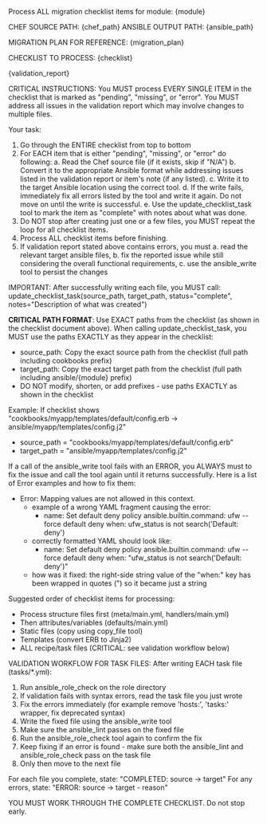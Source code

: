 Process ALL migration checklist items for module: {module}

CHEF SOURCE PATH: {chef_path}
ANSIBLE OUTPUT PATH: {ansible_path}

MIGRATION PLAN FOR REFERENCE:
{migration_plan}

CHECKLIST TO PROCESS:
<document>
{checklist}
</document>

{validation_report}

CRITICAL INSTRUCTIONS:
You MUST process EVERY SINGLE ITEM in the checklist that is marked as "pending", "missing", or "error".
You MUST address all issues in the validation report which may involve changes to multiple files.

Your task:
1. Go through the ENTIRE checklist from top to bottom
2. For EACH item that is either "pending", "missing", or "error" do following:
   a. Read the Chef source file (if it exists, skip if "N/A")
   b. Convert it to the appropriate Ansible format while addressing issues listed in the validation report or item's note (if any listed).
   c. Write it to the target Ansible location using the correct tool.
   d. If the write fails, immediately fix all errors listed by the tool and write it again. Do not move on until the write is successful.
   e. Use the update_checklist_task tool to mark the item as "complete" with notes about what was done.
3. Do NOT stop after creating just one or a few files, you MUST repeat the loop for all checklist items.
4. Process ALL checklist items before finishing.
5. If validation report stated above contains errors, you must
    a. read the relevant target ansible files,
    b. fix the reported issue while still considering the overall functional requirements,
    c. use the ansible_write tool to persist the changes

IMPORTANT: After successfully writing each file, you MUST call:
update_checklist_task(source_path, target_path, status="complete", notes="Description of what was created")

**CRITICAL PATH FORMAT**: Use EXACT paths from the checklist (as shown in the checklist document above).
When calling update_checklist_task, you MUST use the paths EXACTLY as they appear in the checklist:
- source_path: Copy the exact source path from the checklist (full path including cookbooks prefix)
- target_path: Copy the exact target path from the checklist (full path including ansible/{module} prefix)
- DO NOT modify, shorten, or add prefixes - use paths EXACTLY as shown in the checklist

Example: If checklist shows "cookbooks/myapp/templates/default/config.erb → ansible/myapp/templates/config.j2"
- source_path = "cookbooks/myapp/templates/default/config.erb"
- target_path = "ansible/myapp/templates/config.j2"

If a call of the ansible_write tool fails with an ERROR, you ALWAYS must to fix the issue and call the tool again until it returns successfully.
Here is a list of Error examples and how to fix them:
- Error: Mapping values are not allowed in this context.
  - example of a wrong YAML fragment causing the error:
    - name: Set default deny policy
      ansible.builtin.command: ufw --force default deny
      when: ufw_status is not search('Default: deny')
  - correctly formatted YAML should look like:
    - name: Set default deny policy
      ansible.builtin.command: ufw --force default deny
      when: "ufw_status is not search('Default: deny')"
  - how was it fixed: the right-side string value of the "when:" key has been wrapped in quotes (") so it became just a string


Suggested order of checklist items for processing:
- Process structure files first (meta/main.yml, handlers/main.yml)
- Then attributes/variables (defaults/main.yml)
- Static files (copy using copy_file tool)
- Templates (convert ERB to Jinja2)
- ALL recipe/task files (CRITICAL: see validation workflow below)

VALIDATION WORKFLOW FOR TASK FILES:
After writing EACH task file (tasks/*.yml):
1. Run ansible_role_check on the role directory
2. If validation fails with syntax errors, read the task file you just wrote
3. Fix the errors immediately (for example remove 'hosts:', 'tasks:' wrapper, fix deprecated syntax)
4. Write the fixed file using the ansible_write tool
5. Make sure the ansible_lint passes on the fixed file
6. Run the ansible_role_check tool again to confirm the fix
7. Keep fixing if an error is found - make sure both the ansible_lint and ansible_role_check pass on the task file
8. Only then move to the next file

For each file you complete, state: "COMPLETED: source → target"
For any errors, state: "ERROR: source → target - reason"

YOU MUST WORK THROUGH THE COMPLETE CHECKLIST. Do not stop early.
